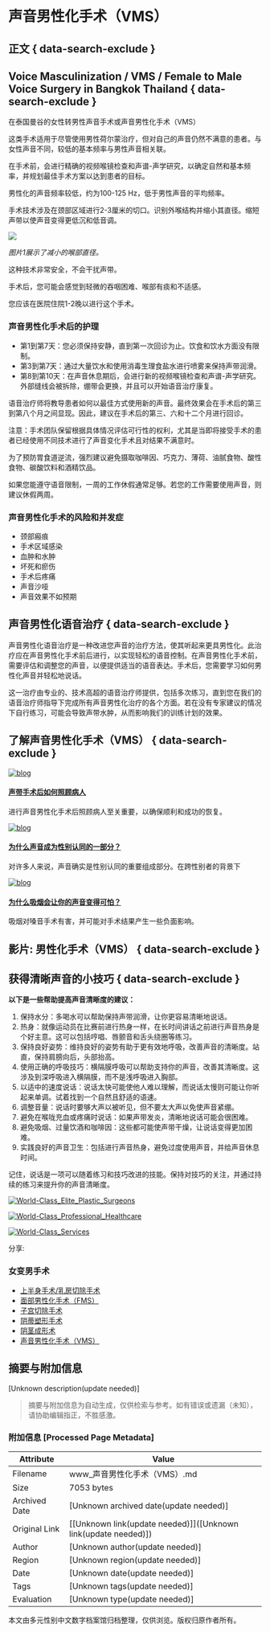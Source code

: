 # 声音男性化手术（VMS）

## 正文 { data-search-exclude }


## Voice Masculinization / VMS / Female to Male Voice Surgery in Bangkok Thailand { data-search-exclude }

在泰国曼谷的女性转男性声音手术或声音男性化手术（VMS）

这类手术适用于尽管使用男性荷尔蒙治疗，但对自己的声音仍然不满意的患者。与女性声音不同，较低的基本频率与男性声音相关联。

在手术前，会进行精确的视频喉镜检查和声谱-声学研究，以确定自然和基本频率，并规划最佳手术方案以达到患者的目标。

男性化的声音频率较低，约为100-125 Hz，低于男性声音的平均频率。

手术技术涉及在颈部区域进行2-3厘米的切口。识别外喉结构并缩小其直径。缩短声带以使声音变得更低沉和低音调。

![](https://www.kamolhospital.com/uploads/service_content/33/data/649f88962587a.jpg)

_图片1展示了减小的喉部直径。_

这种技术非常安全，不会干扰声带。

手术后，您可能会感觉到轻微的吞咽困难、喉部有痰和不适感。

您应该在医院住院1-2晚以进行这个手术。

### 声音男性化手术后的护理

- 第1到第7天：您必须保持安静，直到第一次回诊为止。饮食和饮水方面没有限制。
- 第3到第7天：通过大量饮水和使用消毒生理食盐水进行喷雾来保持声带润滑。
- 第8到第10天：在声音休息期后，会进行新的视频喉镜检查和声谱-声学研究。外部缝线会被拆除，绷带会更换，并且可以开始语音治疗康复。

语音治疗师将教导患者如何以最佳方式使用新的声音。最终效果会在手术后的第三到第八个月之间显现。因此，建议在手术后的第三、六和十二个月进行回诊。

注意：手术团队保留根据具体情况评估可行性的权利，尤其是当即将接受手术的患者已经使用不同技术进行了声音变化手术且对结果不满意时。

为了预防胃食道逆流，强烈建议避免摄取咖啡因、巧克力、薄荷、油腻食物、酸性食物、碳酸饮料和酒精饮品。

如果您能遵守语音限制，一周的工作休假通常足够。若您的工作需要使用声音，则建议休假两周。

### 声音男性化手术的风险和并发症

- 颈部瘢痕
- 手术区域感染
- 血肿和水肿
- 坏死和瘀伤
- 手术后疼痛
- 声音沙哑
- 声音效果不如预期

## 声音男性化语音治疗 { data-search-exclude }

声音男性化语音治疗是一种改进您声音的治疗方法，使其听起来更具男性化。此治疗应在声音男性化手术前后进行，以实现轻松的语音控制。在声音男性化手术前，需要评估和调整您的声音，以便提供适当的语音表达。手术后，您需要学习如何男性化声音并轻松地说话。

这一治疗由专业的、技术高超的语音治疗师提供，包括多次练习，直到您在我们的语音治疗师指导下完成所有声音男性化治疗的各个方面。若在没有专家建议的情况下自行练习，可能会导致声带水肿，从而影响我们的训练计划的效果。

## 了解声音男性化手术（VMS） { data-search-exclude }

[![blog](/uploads/blog/1101/thumb-65099076231a4-image_highlight.jpg)](https://www.kamolhospital.com/blog/1101/how-to-take-care-of-a-patient-after-voice-surgery)

#### [声带手术后如何照顾病人](https://www.kamolhospital.com/blog/1101/how-to-take-care-of-a-patient-after-voice-surgery)

进行声音男性化手术后照顾病人至关重要，以确保顺利和成功的恢复。

[![blog](/uploads/blog/1100/thumb-6509245f512a3-image_highlight.jpg)](https://www.kamolhospital.com/blog/1100/why-does-voice-become-gender-identity)

#### [为什么声音成为性别认同的一部分？](https://www.kamolhospital.com/blog/1100/why-does-voice-become-gender-identity)

对许多人来说，声音确实是性别认同的重要组成部分。在跨性别者的背景下

[![blog](/uploads/blog/346/thumb-6509219a1a75e-image_highlight.jpg)](https://www.kamolhospital.com/blog/346/why-does-smoking-make-your-voice-terrible)

#### [为什么吸烟会让你的声音变得可怕？](https://www.kamolhospital.com/blog/346/why-does-smoking-make-your-voice-terrible)

吸烟对嗓音手术有害，并可能对手术结果产生一些负面影响。

## 影片: 男性化手术（VMS） { data-search-exclude }

## 获得清晰声音的小技巧 { data-search-exclude }

**以下是一些帮助提高声音清晰度的建议：**

1. 保持水分：多喝水可以帮助保持声带润滑，让你更容易清晰地说话。
2. 热身：就像运动员在比赛前进行热身一样，在长时间讲话之前进行声音热身是个好主意。这可以包括哼唱、唇颤音和舌头绕圈等练习。
3. 保持良好姿势：维持良好的姿势有助于更有效地呼吸，改善声音的清晰度。站直，保持肩膀向后，头部抬高。
4. 使用正确的呼吸技巧：横隔膜呼吸可以帮助支持你的声音，改善其清晰度。这涉及到深呼吸进入横隔膜，而不是浅呼吸进入胸部。
5. 以适中的速度说话：说话太快可能使他人难以理解，而说话太慢则可能让你听起来单调。试着找到一个自然且舒适的语速。
6. 调整音量：说话时要够大声以被听见，但不要太大声以免使声音紧绷。
7. 避免在喉咙充血或疼痛时说话：如果声带发炎，清晰地说话可能会很困难。
8. 避免吸烟、过量饮酒和咖啡因：这些都可能使声带干燥，让说话变得更加困难。
9. 实践良好的声音卫生：包括进行声音热身，避免过度使用声音，并给声音休息时间。

记住，说话是一项可以随着练习和技巧改进的技能。保持对技巧的关注，并通过持续的练习来提升你的声音清晰度。

[![World-Class_Elite_Plastic_Surgeons](https://www.kamolhospital.com/uploads/cke-img-upload/1688144314-649f09baf3101.jpg)](https://www.kamolhospital.com/page/world-class-elite-plastic-surgeons)

[![World-Class_Professional_Healthcare](https://www.kamolhospital.com/uploads/cke-img-upload/1688144408-649f0a18763f6.jpg)](https://www.kamolhospital.com/page/world-class-professional-healthcare)

[![World-Class_Services](https://www.kamolhospital.com/uploads/cke-img-upload/1688144695-649f0b3723fa2.jpg)](https://www.kamolhospital.com/page/world-class-professional-service)

分享:

### 女变男手术

- [上半身手术/乳房切除手术](https://www.kamolhospital.com/service/28/top-surgery-mastectomy)
- [面部男性化手术（FMS）](https://www.kamolhospital.com/service/29/facial-masculinization-surgery-fms)
- [子宫切除手术](https://www.kamolhospital.com/service/30/ftm-hysterectomy)
- [阴蒂塑形手术](https://www.kamolhospital.com/service/31/metoidioplasty)
- [阴茎成形术](https://www.kamolhospital.com/service/32/phalloplasty)
- [声音男性化手术（VMS）](https://www.kamolhospital.com/service/33/voice-masculinization-surgery-vms)
<!-- tcd_original_link https://www.kamolhospital.com/zh/service/33/voice-masculinization-surgery-vms -->


## 摘要与附加信息

<!-- tcd_abstract -->
[Unknown description(update needed)]
<!-- tcd_abstract_end -->

> 摘要与附加信息为自动生成，仅供检索与参考。如有错误或遗漏（未知），请协助编辑指正，不胜感激。

### 附加信息 [Processed Page Metadata]

| Attribute       | Value                                  |
|-----------------|----------------------------------------|
| Filename        | www_声音男性化手术（VMS）.md                             |
| Size            | 7053 bytes                           |
| Archived Date   | [Unknown archived date(update needed)]                             |
| Original Link   | [[Unknown link(update needed)]]([Unknown link(update needed)])                       |
| Author          | [Unknown author(update needed)]                               |
| Region          | [Unknown region(update needed)]                               |
| Date            | [Unknown date(update needed)]                                 |
| Tags            | [Unknown tags(update needed)]                                 |
| Evaluation            | [Unknown type(update needed)]                                 |
<!-- tcd_table_end -->

本文由多元性别中文数字档案馆归档整理，仅供浏览。版权归原作者所有。

